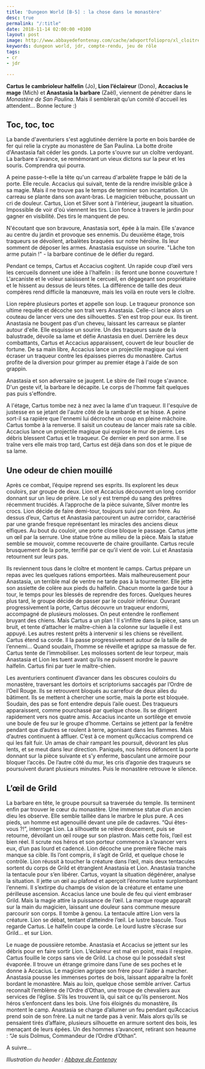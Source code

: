 ```yaml
---
title: 'Dungeon World [B-5] : la chose dans le monastère'
desc: true
permalink: "/:title"
date: 2018-11-14 02:00:00 +0100
layout: post
image: http://www.abbayedefontenay.com/cache/advportfoliopro/xl_cloitre6_jpg_c4ef60752d8a53aae406d8ba92ff66e0.jpg
keywords: dungeon world, jdr, compte-rendu, jeu de rôle
tags:
- cr
- jdr

---
```

**Cartus** **le cambrioleur halfelin** (Jo), **Lion l’éclaireur** (Dono), **Accacius le mage** (Mich) et **Anastasia la barbare** (Zaël), viennent de pénétrer dans le _Monastère de San Paulina_. Mais il semblerait qu’un comité d'accueil les attendent... Bonne lecture :)

## Toc, toc, toc

La bande d'aventuriers s'est agglutinée derrière la porte en bois bardée de fer qui relie la crypte au monastère de San Paulina. La botte droite d'Anastasia fait céder les gonds. La porte s'ouvre sur un cloître verdoyant. La barbare s'avance, se remémorant un vieux dictons sur la peur et les souris. Comprendra qui pourra.

A peine passe-t-elle la tête qu'un carreau d'arbalète frappe le bâti de la porte. Elle recule. Accacius qui suivait, tente de la rendre invisible grâce à sa magie. Mais il ne trouve pas le temps de terminer son incantation. Un carreau se plante dans son avant-bras. Le magicien trébuche, poussant un cri de douleur. Cartus, Lion et Silver sont à l'intérieur, jaugeant la situation. Impossible de voir d'où viennent les tirs. Lion fonce à travers le jardin pour gagner en visibilité. Des tirs le manquent de peu.

N'écoutant que son bravoure, Anastasia sort, épée à la main. Elle s'avance au centre du jardin et provoque ses ennemis. Du deuxième étage, trois traqueurs se dévoilent, arbalètes braquées sur notre héroïne. Ils leur somment de déposer les armes. Anastasia esquisse un sourire. "Lâche ton arme putain !" - la barbare continue de le défier du regard.

Pendant ce temps, Cartus et Accacius cogitent. Un rapide coup d’œil vers les cercueils donnent une idée à l'halfelin : ils feront une bonne couverture ! L'arcaniste et le voleur saisissent le cercueil, en dégageant son propriétaire et le hissent au dessus de leurs têtes. La différence de taille des deux compères rend difficile la manœuvre, mais les voilà en route vers le cloître.

Lion repère plusieurs portes et appelle son loup. Le traqueur prononce son ultime requête et décoche son trait vers Anastasia. Celle-ci lance alors un couteau de lancer vers une des silhouettes. S'en est trop pour eux. Ils tirent. Anastasia ne bougent pas d'un cheveu, laissant les carreaux se planter autour d'elle. Elle esquisse un sourire. Un des traqueurs saute de la balustrade, dévoile sa lame et défie Anastasia en duel. Derrière les deux combattants, Cartus et Accacius apparaissent, couvert de leur bouclier de fortune. De sa main libre, Accacius lance un projectile magique qui vient écraser un traqueur contre les épaisses pierres du monastère. Cartus profite de la diversion pour grimper au premier étage à l'aide de son grappin.

Anastasia et son adversaire se jaugent. Le sbire de l’œil rouge s'avance. D'un geste vif, la barbare le décapite. Le corps de l'homme fait quelques pas puis s'effondre.

A l'étage, Cartus tombe nez à nez avec la lame d'un traqueur. Il l'esquive de justesse en se jetant de l'autre côté de la rambarde et se hisse. A peine sort-il sa rapière que l'ennemi lui décroche un coup en pleine mâchoire. Cartus tombe à la renverse. Il saisit un couteau de lancer mais rate sa cible. Accacius lance un projectile magique qui explose le mur de pierre. Les débris blessent Cartus et le traqueur. Ce dernier en perd son arme. Il se traîne vers elle mais trop tard, Cartus est déjà dans son dos et le pique de sa lame.

## Une odeur de chien mouillé

Après ce combat, l’équipe reprend ses esprits. Ils explorent les deux couloirs, par groupe de deux. Lion et Accacius découvrent un long corridor donnant sur un lieu de prière. Le sol y est trempé du sang des prêtres récemment trucidés. A l’approche de la pièce suivante, Silver montre les crocs. Lion décide de faire demi-tour, toujours suivi par son frère. Au dessus d’eux, Cartus et Anastasia parcourent un autre corridor, caractérisé par une grande fresque représentant les miracles des anciens dieux elfiques. Au bout du couloir, une porte close bloque le passage. Cartus jette un œil par la serrure. Une statue trône au milieu de la pièce. Mais la statue semble se mouvoir, comme recouverte de chaire grouillante. Cartus recule brusquement de la porte, terrifié par ce qu’il vient de voir. Lui et Anastasia retournent sur leurs pas.

Ils reviennent tous dans le cloître et montent le camps. Cartus prépare un repas avec les quelques rations emportées. Mais malheureusement pour Anastasia, un terrible mal de ventre ne tarde pas à la tourmenter. Elle jette son assiette de colère aux pieds du halfelin. Chacun monte la garde tour à tour, le temps pour les blessés de reprendre des forces. Quelques heures plus tard, le groupe décide de passer par le couloir inférieur. Ouvrant progressivement la porte, Cartus découvre un traqueur endormi, accompagné de plusieurs molosses. On peut entendre le ronflement bruyant des chiens. Mais Cartus a un plan ! Il s’infiltre dans la pièce, sans un bruit, et tente d’attacher le maître-chien à la colonne sur laquelle il est appuyé. Les autres restent prêts à intervenir si les chiens se réveillent. Cartus étend sa corde. Il la passe progressivement autour de la taille de l’ennemi… Quand soudain, l’homme se réveille et agrippe sa massue de fer. Cartus tente de l’immobiliser. Les molosses sortent de leur torpeur, mais Anastasia et Lion les tuent avant qu’ils ne puissent mordre le pauvre halfelin. Cartus fini par tuer le maître-chien.

Les aventuriers continuent d’avancer dans les obscures couloirs du monastère, traversant les dortoirs et scriptoriums saccagés par l’Ordre de l’Oeil Rouge. Ils se retrouvent bloqués au carrefour de deux ailes du bâtiment. Ils se mettent à chercher une sortie, mais la porte est bloquée. Soudain, des pas se font entendre depuis l’aile ouest. Des traqueurs apparaissent, comme pourchassé par quelque chose. Ils se dirigent rapidement vers nos quatre amis. Accacius incante un sortilège et envoie une boule de feu sur le groupe d’homme. Certains se jettent par la fenêtre pendant que d’autres se roulent à terre, agonisant dans les flammes. Mais d’autres continuent à affluer. C’est à ce moment qu’Accacius comprend ce qui les fait fuir. Un amas de chair rampant les poursuit, dévorant les plus lents, et se meut dans leur direction. Paniqués, nos héros défoncent la porte donnant sur la pièce suivante et s’y enferme, basculant une armoire pour bloquer l’accès. De l’autre côté du mur, les cris d’agonie des traqueurs se poursuivent durant plusieurs minutes. Puis le monastère retrouve le silence.

## L’œil de Grild

La barbare en tête, le groupe poursuit sa traversée du temple. Ils terminent enfin par trouver le cœur du monastère. Une immense statue d’un ancien dieu les observe. Elle semble taillée dans le marbre le plus pure. A ces pieds, un homme est agenouillé devant une pile de cadavres. “Qui êtes-vous ?!”, interroge Lion. La silhouette se relève doucement, puis se retourne, dévoilant un œil rouge sur son plastron. Mais cette fois, l’œil est bien réel. Il scrute nos héros et son porteur commence à s’avancer vers eux, d’un pas lourd et cadencé. Lion décoche une première flèche mais manque sa cible. Ils l’ont compris, il s’agit de Grild, et quelque chose le contrôle. Lion réussit à toucher la créature dans l’œil, mais deux tentacules sortent du corps de Grild et étranglent Anastasia et Lion. Anastasia tranche la tentacule pour s’en libérer. Cartus, voyant la situation dégénérer, analyse la situation. Il jette un œil au plafond et aperçoit l’énorme lustre surplombant l’ennemi. Il s’extirpe du champs de vision de la créature et entame une périlleuse ascension. Accacius lance une boule de feu qui vient embraser Grild. Mais la magie attire la puissance de l’œil. La marque rouge apparaît sur la main du magicien, laissant une douleur sans commune mesure parcourir son corps. Il tombe à genou. La tentacule attire Lion vers la créature. Lion se débat, tentant d’atteindre l’œil. Le lustre bascule. Tous regarde Cartus. Le halfelin coupe la corde. Le lourd lustre s’écrase sur Grild… et sur Lion.

Le nuage de poussière retombe. Anastasia et Accacius se jettent sur les débris pour en faire sortir Lion. L’éclaireur est mal en point, mais il respire. Cartus fouille le corps sans vie de Grild. La chose qui le possédait s’est évaporée. Il trouve un étrange grimoire dans l’une de ses poches et le donne à Accacius. Le magicien agrippe son frère pour l’aider à marcher. Anastasia pousse les immenses portes de bois, laissant apparaître la forêt bordant le monastère. Mais au loin, quelque chose semble arriver. Cartus reconnaît l’emblème de l’Ordre d’Othan, une troupe de chevaliers aux services de l’église. S’ils les trouvent là, qui sait ce qu’ils penseront. Nos héros s’enfoncent dans les bois. Une fois éloignés du monastère, ils montent le camp. Anastasia se charge d’allumer un feu pendant qu’Accacius prend soin de son frère. La nuit ne tarde pas à venir. Mais alors qu’ils se pensaient tirés d’affaire, plusieurs silhouette en armure sortent des bois, les menaçant de leurs épées. Un des hommes s’avancent, retirant son heaume : “Je suis Dolmus, Commandeur de l’Ordre d’Othan”.

A suivre...

_Illustration du header :_ [_Abbaye de Fontenay_](http://www.abbayedefontenay.com/)